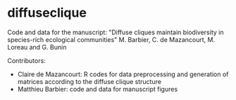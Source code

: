 # diffuseclique
Code and data for the manuscript:
"Diffuse cliques maintain biodiversity in species-rich ecological communities"
M. Barbier, C. de Mazancourt, M. Loreau and G. Bunin

Contributors:
- Claire de Mazancourt: R codes for data preprocessing and generation of matrices according to the diffuse clique structure
- Matthieu Barbier: code and data for manuscript figures
